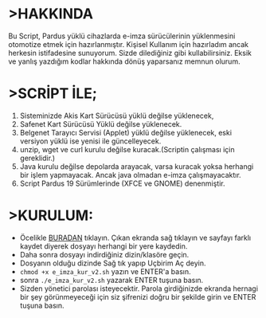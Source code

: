 # >HAKKINDA
Bu Script, Pardus yüklü cihazlarda e-imza sürücülerinin yüklenmesini otomotize etmek için hazırlanmıştır. Kişisel Kullanım için hazırladım ancak herkesin istifadesine sunuyorum. Sizde dilediğiniz gibi kullabilirsiniz. Eksik ve yanlış yazdığım kodlar hakkında dönüş yaparsanız memnun olurum.

# >SCRİPT İLE;
1. Sisteminizde Akis Kart Sürücüsü yüklü değilse yüklenecek,
2. Safenet Kart Sürücüsü Yüklü değilse yüklenecek.
3. Belgenet Tarayıcı Servisi (Applet) yüklü değilse yüklenecek, eski versiyon yüklü ise yenisi ile güncelleyecek.
4. unzip, wget ve curl kurulu değilse kuracak.(Scriptin çalışması için gereklidir.)
5. Java kurulu değilse depolarda arayacak, varsa kuracak yoksa herhangi bir işlem yapmayacak. Ancak java olmadan e-imza çalışmayacaktır.
6. Script Pardus 19 Sürümlerinde (XFCE ve GNOME) denenmiştir.

# >KURULUM:
* Öcelikle [BURADAN](https://raw.githubusercontent.com/yahyayildirim/belgenet_e_imza_kur/main/e_imza_kur_v2.sh) tıklayın. Çıkan ekranda sağ tıklayın ve sayfayı farklı kaydet diyerek dosyayı herhangi bir yere kaydedin.
* Daha sonra dosyayı indirdiğiniz dizin/klasöre geçin.
* Dosyanın olduğu dizinde Sağ tık yapıp Uçbirim Aç deyin.
* ```chmod +x e_imza_kur_v2.sh``` yazın ve ENTER'a basın.
* sonra ```./e_imza_kur_v2.sh``` yazarak ENTER tuşuna basın.
* Sizden yönetici parolası isteyecektir. Parola girdiğinizde ekranda hernagi bir şey görünmeyeceği için siz şifrenizi doğru bir şekilde girin ve ENTER tuşuna basın.
